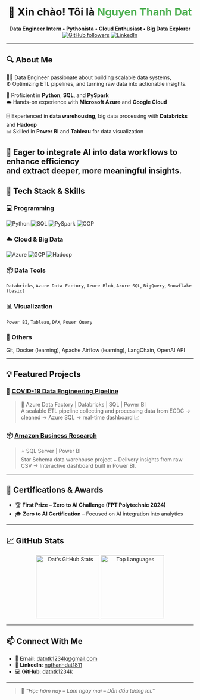 <h1 align="center">👋 Xin chào! Tôi là <span style="color:#4CAF50;">Nguyen Thanh Dat</span></h1>
<p align="center">
  <b>Data Engineer Intern • Pythonista • Cloud Enthusiast • Big Data Explorer</b><br/>
  <a href="https://github.com/datntk1234k"><img src="https://img.shields.io/github/followers/datntk1234k?label=Follow&style=social" alt="GitHub followers"></a>
  <a href="https://www.linkedin.com/in/ngthanhdat1811/"><img src="https://img.shields.io/badge/LinkedIn-Dat-blue?style=flat-square&logo=linkedin" alt="LinkedIn"></a>
</p>

---

## 🔍 About Me

👨‍💻 Data Engineer passionate about building scalable data systems,  
⚙️ Optimizing ETL pipelines, and turning raw data into actionable insights.  

🐍 Proficient in **Python**, **SQL**, and **PySpark**  
☁️ Hands-on experience with **Microsoft Azure** and **Google Cloud**  

🗄️ Experienced in **data warehousing**, big data processing with **Databricks** and **Hadoop**  
📊 Skilled in **Power BI** and **Tableau** for data visualization  

🧠 Eager to integrate **AI** into data workflows to enhance efficiency  
and extract deeper, more meaningful insights.
---

## 🧰 Tech Stack & Skills

### 💻 Programming
![Python](https://img.shields.io/badge/Python-3776AB?style=flat&logo=python&logoColor=white)
![SQL](https://img.shields.io/badge/SQL-4479A1?style=flat&logo=Microsoft-SQL-Server&logoColor=white)
![PySpark](https://img.shields.io/badge/PySpark-FDEE21?style=flat&logo=apache-spark&logoColor=black)
![OOP](https://img.shields.io/badge/OOP-Concepts-orange)

### ☁️ Cloud & Big Data
![Azure](https://img.shields.io/badge/Microsoft%20Azure-0089D6?style=flat&logo=microsoft-azure&logoColor=white)
![GCP](https://img.shields.io/badge/Google%20Cloud-4285F4?style=flat&logo=google-cloud&logoColor=white)
![Hadoop](https://img.shields.io/badge/Hadoop-66CCFF?style=flat&logo=apache-hadoop&logoColor=black)

### 📦 Data Tools
`Databricks`, `Azure Data Factory`, `Azure Blob`, `Azure SQL`, `BigQuery`, `Snowflake (basic)`

### 📊 Visualization
`Power BI`, `Tableau`, `DAX`, `Power Query`

### 🔧 Others
Git, Docker (learning), Apache Airflow (learning), LangChain, OpenAI API

---

## 💡 Featured Projects

### 🦠 [COVID-19 Data Engineering Pipeline](https://github.com/datntk1234k/Project_on_Covid19)
> 🧱 Azure Data Factory | Databricks | SQL | Power BI  
A scalable ETL pipeline collecting and processing data from ECDC → cleaned → Azure SQL → real-time dashboard 📈

### 📦 [Amazon Business Research](https://github.com/datntk1234k/Amazon-Business-Research)
> ⭐ SQL Server | Power BI  
Star Schema data warehouse project + Delivery insights from raw CSV → Interactive dashboard built in Power BI.

---

## 📜 Certifications & Awards

- 🏆 **First Prize – Zero to AI Challenge (FPT Polytechnic 2024)**
- 🎓 **Zero to AI Certification** – Focused on AI integration into analytics

---

## 📈 GitHub Stats

<p align="center">
  <img src="https://github-readme-stats.vercel.app/api?username=datntk1234k&show_icons=true&theme=radical" alt="Dat's GitHub Stats" height="170">
  <img src="https://github-readme-stats.vercel.app/api/top-langs/?username=datntk1234k&layout=compact&theme=radical" alt="Top Languages" height="170">
</p>

---

## 📫 Connect With Me

- 📧 **Email**: datntk1234k@gmail.com  
- 💼 **LinkedIn**: [ngthanhdat1811](https://www.linkedin.com/in/ngthanhdat1811/)  
- 💻 **GitHub**: [datntk1234k](https://github.com/datntk1234k)

---

> 🧠 *“Học hôm nay – Làm ngày mai – Dẫn đầu tương lai.”*

